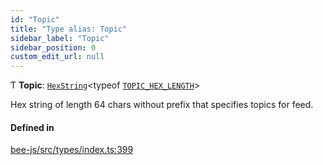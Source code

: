 ```yaml
---
id: "Topic"
title: "Type alias: Topic"
sidebar_label: "Topic"
sidebar_position: 0
custom_edit_url: null
---
```


Ƭ **Topic**: [`HexString`](Utils.HexString.md)<typeof [`TOPIC_HEX_LENGTH`](../variables/TOPIC_HEX_LENGTH.md)\>

Hex string of length 64 chars without prefix that specifies topics for feed.

#### Defined in

[bee-js/src/types/index.ts:399](https://github.com/ethersphere/bee-js/blob/2c8b9d1/src/types/index.ts#L399)
